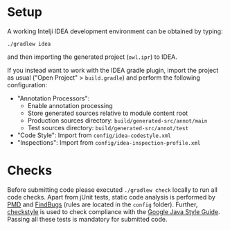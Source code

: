 # Setup

A working Intelji IDEA development environment can be obtained by typing:

`./gradlew idea`

and then importing the generated project (`owl.ipr`) to IDEA.

If you instead want to work with the IDEA gradle plugin, import the project as usual ("Open Project" > `build.gradle`) and perform the following configuration:
* "Annotation Processors":
  * Enable annotation processing
  * Store generated sources relative to module content root
  * Production sources directory: `build/generated-src/annot/main`
  * Test sources directory: `build/generated-src/annot/test`
* "Code Style": Import from `config/idea-codestyle.xml`
* "Inspections": Import from `config/idea-inspection-profile.xml`

# Checks

Before submitting code please executed `./gradlew check` locally to run all code checks.
Apart from jUnit tests, static code analysis is performed by [PMD](https://pmd.github.io/) and [FindBugs](http://findbugs.sourceforge.net/) (rules are located in the `config` folder).
Further, [checkstyle](http://checkstyle.sourceforge.net/) is used to check compliance with the [Google Java Style Guide](https://google.github.io/styleguide/javaguide.html). 
Passing all these tests is mandatory for submitted code.


